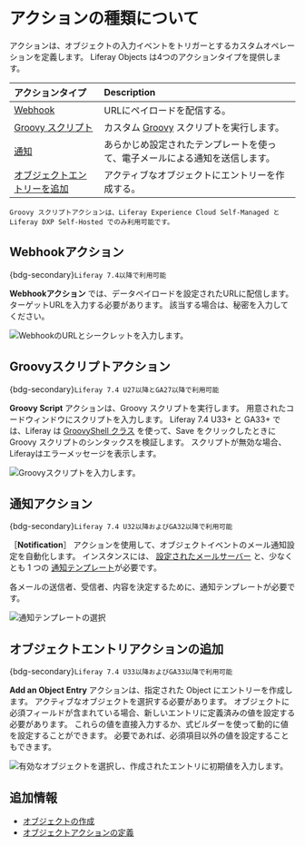 # アクションの種類について

アクションは、オブジェクトの入力イベントをトリガーとするカスタムオペレーションを定義します。 Liferay Objects は4つのアクションタイプを提供します。

| アクションタイプ                                       | Description                                          |
|:---------------------------------------------- |:---------------------------------------------------- |
| [Webhook](#webhook-actions)                    | URLにペイロードを配信する。                                      |
| [Groovy スクリプト](#groovy-script-actions)         | カスタム [Groovy](https://groovy-lang.org/) スクリプトを実行します。 |
| [通知](#notification-actions)                    | あらかじめ設定されたテンプレートを使って、電子メールによる通知を送信します。               |
| [オブジェクトエントリーを追加](#add-an-object-entry-actions) | アクティブなオブジェクトにエントリーを作成する。                             |

```{important}
Groovy スクリプトアクションは、Liferay Experience Cloud Self-Managed と Liferay DXP Self-Hosted でのみ利用可能です。
```

## Webhookアクション

{bdg-secondary}`Liferay 7.4以降で利用可能`

**Webhookアクション** では、データペイロードを設定されたURLに配信します。 ターゲットURLを入力する必要があります。 該当する場合は、秘密を入力してください。

![WebhookのURLとシークレットを入力します。](./understanding-action-types/images/01.png)

## Groovyスクリプトアクション

{bdg-secondary}`Liferay 7.4 U27以降とGA27以降で利用可能`

**Groovy Script** アクションは、Groovy スクリプトを実行します。 用意されたコードウィンドウにスクリプトを入力します。 Liferay 7.4 U33+ と GA33+ では、Liferay は [GroovyShell クラス](https://docs.groovy-lang.org/latest/html/api/groovy/lang/GroovyShell.html) を使って、Save をクリックしたときに Groovy スクリプトのシンタックスを検証します。 スクリプトが無効な場合、Liferayはエラーメッセージを表示します。

![Groovyスクリプトを入力します。](./understanding-action-types/images/02.png)

## 通知アクション

{bdg-secondary}`Liferay 7.4 U32以降およびGA32以降で利用可能`

［**Notification**］ アクションを使用して、オブジェクトイベントのメール通知設定を自動化します。 インスタンスには、 [設定されたメールサーバー](../../../../installation-and-upgrades/setting-up-liferay/configuring-mail.md) と、少なくとも 1 つの [通知テンプレート](../../../../process-automation/notifications/creating-notification-templates.md)が必要です。

各メールの送信者、受信者、内容を決定するために、通知テンプレートが必要です。

![通知テンプレートの選択](./understanding-action-types/images/03.png)

## オブジェクトエントリアクションの追加

{bdg-secondary}`Liferay 7.4 U33以降およびGA33以降で利用可能`

**Add an Object Entry** アクションは、指定された Object にエントリーを作成します。 アクティブなオブジェクトを選択する必要があります。 オブジェクトに必須フィールドが含まれている場合、新しいエントリに定義済みの値を設定する必要があります。 これらの値を直接入力するか、式ビルダーを使って動的に値を設定することができます。 必要であれば、必須項目以外の値を設定することもできます。

![有効なオブジェクトを選択し、作成されたエントリに初期値を入力します。](./understanding-action-types/images/04.png)

## 追加情報

* [オブジェクトの作成](../creating-objects.md)
* [オブジェクトアクションの定義](./defining-object-actions.md)
